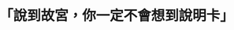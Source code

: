 ---
id: "67"
lang: zh-tw
publish: "TRUE"
description: 「故宮說明卡共創」部會自提案
selected: "FALSE"
blog_selected: "FALSE"
thumbnail: https://cm.pdis.tw/images/post/67/1PMrfc4UFMAFcCc4Ovv37EDquRAh1T_wc.jpg
cover: https://www.youtube.com/watch?v=O5BCwuzi9OM
title: 「說到故宮，你一定不會想到說明卡」
introduction:
  content: 「人們如何認識一幅畫？」故宮，一個看似古老而傳統的博物館，把這個問題打造成一個獨特的「話畫展」。前年，我們就找故宮的吳密察院長合作，以「使用者中心」概念來重新打造電子售票流程；去年，故宮則再次找上我們，探詢多元觀眾的需求，讓畫作旁的「說明卡」更貼近大家的期待。
  image: https://cm.pdis.tw/images/post/67/1w6T0FTgrdqQU2R2X1Az394LOQ_nalwSS.jpg
color: red
join:
  type: 部
layout: post
departments:
  - 故宮
tags:
  - 文化
  - 共創
  - 文化
embed:
  mind_map:
    links:
      - https://miro.com/app/live-embed/o9J_krbvOYs=/?moveToViewport=-3649,-305,9326,4686&embedAutoplay=true
  host_slide:
    links:
      - https://issuu.com/pdis.tw/docs/_____67________________
  transcript:
    links:
      - https://sayit.pdis.nat.gov.tw/2020-06-08-%E9%96%8B%E6%94%BE%E6%94%BF%E5%BA%9C%E7%AC%AC67%E6%AC%A1%E5%8D%94%E4%BD%9C%E6%9C%83%E8%AD%B0
pictures:
  - https://cm.pdis.tw/images/post/67/16g-7_ZNub7qO36SlKga3w2QtNJQR2hUv.jpg
  - https://cm.pdis.tw/images/post/67/1eoPwSXCipYa-knQlYIr8xyLuFhZtfvah.jpg
  - https://cm.pdis.tw/images/post/67/1IM_KTBpR0fMexdip8v6wBNt0KZNk00Dx.jpg
  - https://cm.pdis.tw/images/post/67/1k47NM30mGcrmByT2RmKbTiCTUSdEbW9c.jpg
blogs:
  - https://pdis.nat.gov.tw/zh-TW/blog/%E6%95%85%E5%AE%AE%E4%BC%91%E9%A4%A8%E6%97%A5%E7%9A%84%E5%B0%8F%E5%86%92%E9%9A%AA/
---